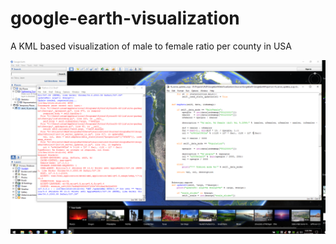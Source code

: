 # google-earth-visualization

A KML based visualization of male to female ratio per county in USA

![Google Earth Visualization](https://github.com/iebeid/google-earth-visualization/blob/master/google-earth-remote-data-viz.png "Google Earth Visualization")
